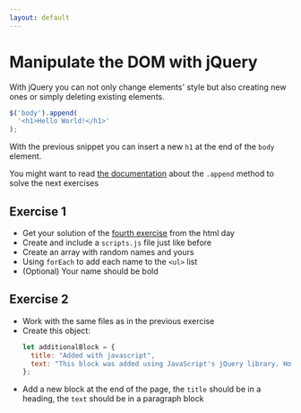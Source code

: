 ```yaml
---
layout: default
---
```

# Manipulate the DOM with jQuery

With jQuery you can not only change elements' style but also creating new ones
or simply deleting existing elements.

```js
$('body').append(
  '<h1>Hello World!</h1>'
);
```

With the previous snippet you can insert a new `h1` at the end of the `body`
element.

You might want to read [the documentation][jquery-append] about the `.append`
method to solve the next exercises

## Exercise 1

- Get your solution of the [fourth exercise][fourth-html-exercise] from the html
  day
- Create and include a `scripts.js` file just like before
- Create an array with random names and yours
- Using `forEach` to add each name to the `<ul>` list
- (Optional) Your name should be bold

## Exercise 2

- Work with the same files as in the previous exercise
- Create this object:
  ```javascript
  let additionalBlock = {
    title: "Added with javascript",
    text: "This block was added using JavaScript's jQuery library. How awesome!"
  };
  ```
- Add a new block at the end of the page, the `title` should be in a heading,
  the `text` should be in a paragraph block

[fourth-html-exercise]: https://github.com/green-fox-academy/stayathome-syllabus/blob/master/week01/exercises/lists-and-texts.md
[jquery-append]: https://api.jquery.com/append/
